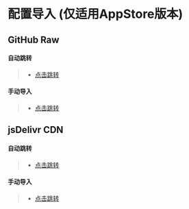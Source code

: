 # 配置导入 (仅适用AppStore版本)
## GitHub Raw
#### 自动跳转
>- [点击跳转](https://www.nsloon.com/openloon/import?sub=https://raw.githubusercontent.com/A11Hmy/Loon/master/config.lcf)
#### 手动导入
>- [点击跳转](https://raw.githubusercontent.com/A11Hmy/Loon/master/config.lcf)


## jsDelivr CDN
#### 自动跳转
>- [点击跳转](https://www.nsloon.com/openloon/import?sub=https://cdn.jsdelivr.net/gh/A11Hmy/Loon@master/config.lcf)
#### 手动导入
>- [点击跳转](https://cdn.jsdelivr.net/gh/A11Hmy/Loon@master/config.lcf)
